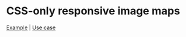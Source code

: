 # CSS-only responsive image maps

[Example](https://raw.githack.com/Malvoz/responsive-area-coords/master/index.html) |
[Use case](https://github.com/Maps4HTML/HTML-Map-Element/issues/22)
